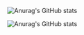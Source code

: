 ![Anurag's GitHub stats](https://github-readme-stats.vercel.app/api?username=cherlepops&count_private=true&show_icons=true)

![Anurag's GitHub stats](https://github-readme-stats.vercel.app/api?username=cherlepops&show_icons=true)

<!--
**Cherlepops/Cherlepops** is a ✨ _special_ ✨ repository because its `README.md` (this file) appears on your GitHub profile.

Here are some ideas to get you started:

- 🔭 I’m currently working on ...
- 🌱 I’m currently learning ...
- 👯 I’m looking to collaborate on ...
- 🤔 I’m looking for help with ...
- 💬 Ask me about ...
- 📫 How to reach me: ...
- 😄 Pronouns: ...
- ⚡ Fun fact: ...
-->
